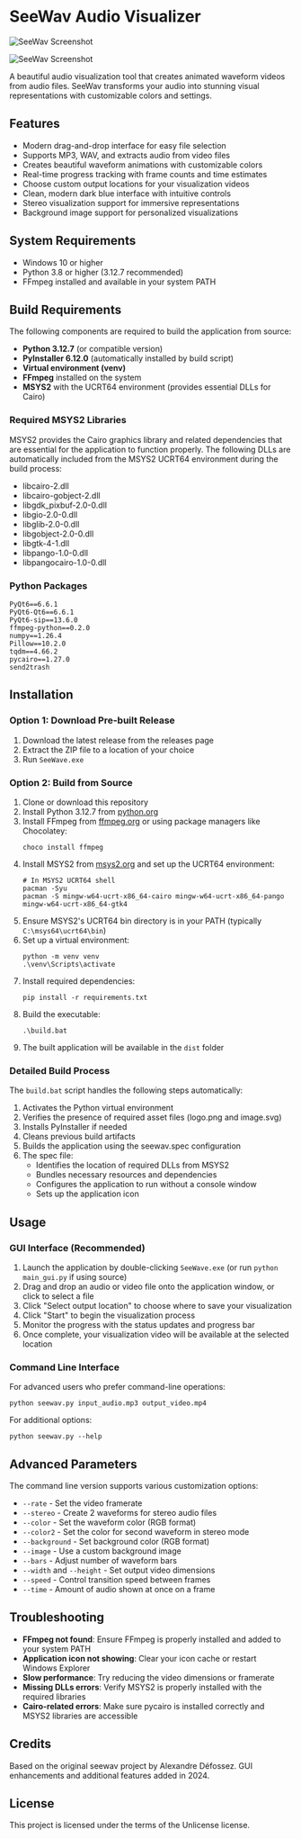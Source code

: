 # SeeWav Audio Visualizer

![SeeWav Screenshot](screenshots/1.png)

![SeeWav Screenshot](screenshots/2.png)

A beautiful audio visualization tool that creates animated waveform videos from audio files. SeeWav transforms your audio into stunning visual representations with customizable colors and settings.

## Features

- Modern drag-and-drop interface for easy file selection
- Supports MP3, WAV, and extracts audio from video files
- Creates beautiful waveform animations with customizable colors
- Real-time progress tracking with frame counts and time estimates
- Choose custom output locations for your visualization videos
- Clean, modern dark blue interface with intuitive controls
- Stereo visualization support for immersive representations
- Background image support for personalized visualizations

## System Requirements

- Windows 10 or higher
- Python 3.8 or higher (3.12.7 recommended)
- FFmpeg installed and available in your system PATH

## Build Requirements

The following components are required to build the application from source:

- **Python 3.12.7** (or compatible version)
- **PyInstaller 6.12.0** (automatically installed by build script)
- **Virtual environment (venv)**
- **FFmpeg** installed on the system
- **MSYS2** with the UCRT64 environment (provides essential DLLs for Cairo)

### Required MSYS2 Libraries

MSYS2 provides the Cairo graphics library and related dependencies that are essential for the application to function properly. The following DLLs are automatically included from the MSYS2 UCRT64 environment during the build process:

- libcairo-2.dll
- libcairo-gobject-2.dll
- libgdk_pixbuf-2.0-0.dll
- libgio-2.0-0.dll
- libglib-2.0-0.dll
- libgobject-2.0-0.dll
- libgtk-4-1.dll
- libpango-1.0-0.dll
- libpangocairo-1.0-0.dll

### Python Packages

```
PyQt6==6.6.1
PyQt6-Qt6==6.6.1
PyQt6-sip==13.6.0
ffmpeg-python==0.2.0
numpy==1.26.4
Pillow==10.2.0
tqdm==4.66.2
pycairo==1.27.0
send2trash
```

## Installation

### Option 1: Download Pre-built Release

1. Download the latest release from the releases page
2. Extract the ZIP file to a location of your choice
3. Run `SeeWave.exe`

### Option 2: Build from Source

1. Clone or download this repository
2. Install Python 3.12.7 from [python.org](https://www.python.org/downloads/)
3. Install FFmpeg from [ffmpeg.org](https://ffmpeg.org/download.html) or using package managers like Chocolatey:
   ```
   choco install ffmpeg
   ```
4. Install MSYS2 from [msys2.org](https://www.msys2.org/) and set up the UCRT64 environment:
   ```
   # In MSYS2 UCRT64 shell
   pacman -Syu
   pacman -S mingw-w64-ucrt-x86_64-cairo mingw-w64-ucrt-x86_64-pango mingw-w64-ucrt-x86_64-gtk4
   ```
5. Ensure MSYS2's UCRT64 bin directory is in your PATH (typically `C:\msys64\ucrt64\bin`)
6. Set up a virtual environment:
   ```
   python -m venv venv
   .\venv\Scripts\activate
   ```
7. Install required dependencies:
   ```
   pip install -r requirements.txt
   ```
8. Build the executable:
   ```
   .\build.bat
   ```
9. The built application will be available in the `dist` folder

### Detailed Build Process

The `build.bat` script handles the following steps automatically:

1. Activates the Python virtual environment
2. Verifies the presence of required asset files (logo.png and image.svg)
3. Installs PyInstaller if needed
4. Cleans previous build artifacts
5. Builds the application using the seewav.spec configuration
6. The spec file:
   - Identifies the location of required DLLs from MSYS2
   - Bundles necessary resources and dependencies
   - Configures the application to run without a console window
   - Sets up the application icon

## Usage

### GUI Interface (Recommended)

1. Launch the application by double-clicking `SeeWave.exe` (or run `python main_gui.py` if using source)
2. Drag and drop an audio or video file onto the application window, or click to select a file
3. Click "Select output location" to choose where to save your visualization
4. Click "Start" to begin the visualization process
5. Monitor the progress with the status updates and progress bar
6. Once complete, your visualization video will be available at the selected location

### Command Line Interface

For advanced users who prefer command-line operations:

```
python seewav.py input_audio.mp3 output_video.mp4
```

For additional options:
```
python seewav.py --help
```

## Advanced Parameters

The command line version supports various customization options:

- `--rate` - Set the video framerate
- `--stereo` - Create 2 waveforms for stereo audio files
- `--color` - Set the waveform color (RGB format)
- `--color2` - Set the color for second waveform in stereo mode
- `--background` - Set background color (RGB format)
- `--image` - Use a custom background image
- `--bars` - Adjust number of waveform bars
- `--width` and `--height` - Set output video dimensions
- `--speed` - Control transition speed between frames
- `--time` - Amount of audio shown at once on a frame

## Troubleshooting

- **FFmpeg not found**: Ensure FFmpeg is properly installed and added to your system PATH
- **Application icon not showing**: Clear your icon cache or restart Windows Explorer
- **Slow performance**: Try reducing the video dimensions or framerate
- **Missing DLLs errors**: Verify MSYS2 is properly installed with the required libraries
- **Cairo-related errors**: Make sure pycairo is installed correctly and MSYS2 libraries are accessible

## Credits

Based on the original seewav project by Alexandre Défossez.
GUI enhancements and additional features added in 2024.

## License

This project is licensed under the terms of the Unlicense license. 
